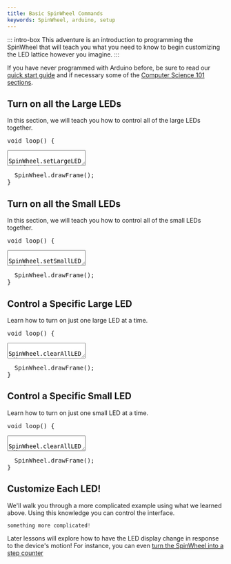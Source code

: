 ```yaml
---
title: Basic SpinWheel Commands
keywords: SpinWheel, arduino, setup
---
```


<link rel="stylesheet" href="/simspinwheel/simspinwheel.css">
<script src='/simspinwheel/simspinwheel.js'></script>

::: intro-box
This adventure is an introduction to programming the SpinWheel that will teach you what you need to know to begin customizing the LED lattice however you imagine.
:::

If you have never programmed with Arduino before, be sure to read our [quick start guide](/quickstart) and if necessary some of the [Computer Science 101 sections](/progpatterns). 


## Turn on all the Large LEDs
In this section, we will teach you how to control all of the large LEDs together.

<div class="ssw-codecontent" markdown=0>
<pre class="ssw-codeblock">
void loop() {
</pre>
<textarea class="ssw-codeblock">
  SpinWheel.setLargeLEDsUniform(255, 255, 0);
</textarea>
<pre class="ssw-codeblock">
  SpinWheel.drawFrame();
}
</pre>
</div>

## Turn on all the Small LEDs
In this section, we will teach you how to control all of the small LEDs together.

<div class="ssw-codecontent" markdown=0>
<pre class="ssw-codeblock">
void loop() {
</pre>
<textarea class="ssw-codeblock">
  SpinWheel.setSmallLEDsUniform(255, 255, 0);
</textarea>
<pre class="ssw-codeblock">
  SpinWheel.drawFrame();
}
</pre>
</div>

## Control a Specific Large LED
Learn how to turn on just one large LED at a time.

<div class="ssw-codecontent" markdown=0>
<pre class="ssw-codeblock">
void loop() {
</pre>
<textarea class="ssw-codeblock">
  SpinWheel.clearAllLEDs();
  SpinWheel.setLargeLED(4, 255, 255, 0);
</textarea>
<pre class="ssw-codeblock">
  SpinWheel.drawFrame();
}
</pre>
</div>

## Control a Specific Small LED
Learn how to turn on just one small LED at a time.

<div class="ssw-codecontent" markdown=0>
<pre class="ssw-codeblock">
void loop() {
</pre>
<textarea class="ssw-codeblock">
  SpinWheel.clearAllLEDs();
  SpinWheel.setSmallLED(4, 255, 255, 0);
</textarea>
<pre class="ssw-codeblock">
  SpinWheel.drawFrame();
}
</pre>
</div>

## Customize Each LED!
We'll walk you through a more complicated example using what we learned above. Using this knowledge you can control the interface.

```cpp
something more complicated!
```

Later lessons will explore how to have the LED display change in response to the device's motion! For instance, you can even [turn the SpinWheel into a step counter](/stepcounter)

